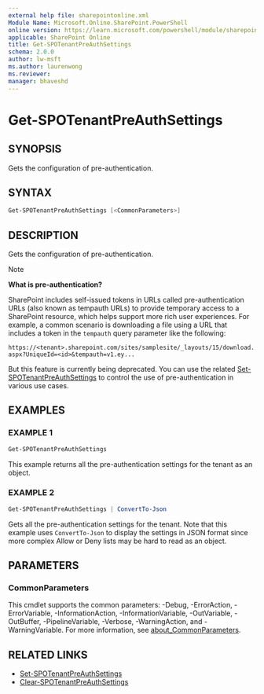 ```yaml
---
external help file: sharepointonline.xml
Module Name: Microsoft.Online.SharePoint.PowerShell
online version: https://learn.microsoft.com/powershell/module/sharepoint-online/get-spotenantpreauthsettings
applicable: SharePoint Online
title: Get-SPOTenantPreAuthSettings
schema: 2.0.0
author: lw-msft
ms.author: laurenwong
ms.reviewer:
manager: bhaveshd
---
```


# Get-SPOTenantPreAuthSettings

## SYNOPSIS

Gets the configuration of pre-authentication.

## SYNTAX

```powershell
Get-SPOTenantPreAuthSettings [<CommonParameters>]
```

## DESCRIPTION

Gets the configuration of pre-authentication.

> [!NOTE]
> **What is pre-authentication?**
>
> SharePoint includes self-issued tokens in URLs called pre-authentication URLs (also known as tempauth URLs) to provide temporary access to a SharePoint resource, which helps support more rich user experiences. For example, a common scenario is downloading a file using a URL that includes a token in the `tempauth` query parameter like the following:
>
> `https://<tenant>.sharepoint.com/sites/samplesite/_layouts/15/download.aspx?UniqueId=<id>&tempauth=v1.ey...`
>
> But this feature is currently being deprecated. You can use the related [Set-SPOTenantPreAuthSettings](Set-SPOTenantPreAuthSettings.md) to control the use of pre-authentication in various use cases.

## EXAMPLES

### EXAMPLE 1

```powershell
Get-SPOTenantPreAuthSettings
```

This example returns all the pre-authentication settings for the tenant as an object.

### EXAMPLE 2

```powershell
Get-SPOTenantPreAuthSettings | ConvertTo-Json
```

Gets all the pre-authentication settings for the tenant. Note that this example uses `ConvertTo-Json` to display the settings in JSON format since more complex Allow or Deny lists may be hard to read as an object.

## PARAMETERS

### CommonParameters
This cmdlet supports the common parameters: -Debug, -ErrorAction, -ErrorVariable, -InformationAction, -InformationVariable, -OutVariable, -OutBuffer, -PipelineVariable, -Verbose, -WarningAction, and -WarningVariable. For more information, see [about_CommonParameters](/powershell/module/microsoft.powershell.core/about/about_commonparameters?view=powershell-5.1).

## RELATED LINKS

- [Set-SPOTenantPreAuthSettings](Set-SPOTenantPreAuthSettings.md)
- [Clear-SPOTenantPreAuthSettings](Clear-SPOTenantPreAuthSettings.md)
